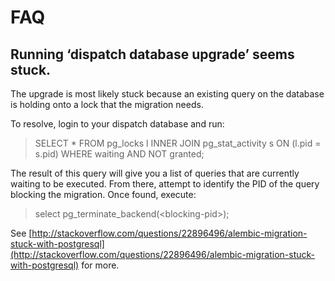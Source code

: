 # FAQ

## Running ‘dispatch database upgrade’ seems stuck.

The upgrade is most likely stuck because an existing query on the database is holding onto a lock that the migration needs.

To resolve, login to your dispatch database and run:

> SELECT \* FROM pg_locks l INNER JOIN pg_stat_activity s ON \(l.pid = s.pid\) WHERE waiting AND NOT granted;

The result of this query will give you a list of queries that are currently waiting to be executed. From there, attempt to identify the PID of the query blocking the migration. Once found, execute:

> select pg_terminate_backend\(&lt;blocking-pid&gt;\);

See [http://stackoverflow.com/questions/22896496/alembic-migration-stuck-with-postgresql](http://stackoverflow.com/questions/22896496/alembic-migration-stuck-with-postgresql) for more.
